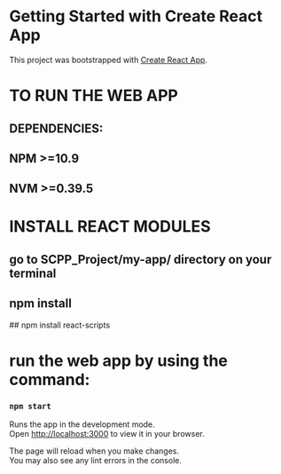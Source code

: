 # Getting Started with Create React App

This project was bootstrapped with [Create React App](https://github.com/facebook/create-react-app).

# TO RUN THE WEB APP
## DEPENDENCIES:
## NPM >=10.9
## NVM >=0.39.5

# INSTALL REACT MODULES 
## go to SCPP_Project/my-app/  directory on your terminal
## npm install
## npm install react-scripts

# run the web app by using the command:
### `npm start`

Runs the app in the development mode.\
Open [http://localhost:3000](http://localhost:3000) to view it in your browser.

The page will reload when you make changes.\
You may also see any lint errors in the console.
